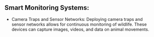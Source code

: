 ## Smart Monitoring Systems:
 - Camera Traps and Sensor Networks: Deploying camera traps and sensor networks allows for continuous monitoring of wildlife. These devices can capture images, videos, and data on animal movements.
